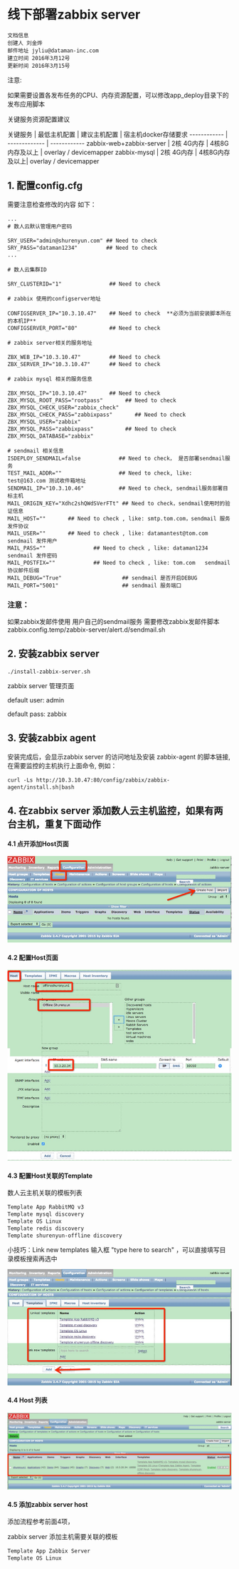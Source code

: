 # 线下部署zabbix server

```
文档信息
创建人 刘金烨
邮件地址 jyliu@dataman-inc.com
建立时间 2016年3月12号
更新时间 2016年3月15号
```

注意: 

如果需要设置各发布任务的CPU、内存资源配置，可以修改app_deploy目录下的发布应用脚本

关键服务资源配置建议
	
关键服务 | 最低主机配置 | 建议主机配置 | 宿主机docker存储要求
------------ | ------------- | ------------
zabbix-web+zabbix-server | 2核 4G内存 | 4核8G内存及以上 | overlay / devicemapper
zabbix-mysql | 2核 4G内存 | 4核8G内存及以上| overlay / devicemapper
	
## 1. 配置config.cfg

需要注意检查修改的内容 如下：

```
...
# 数人云默认管理用户密码

SRY_USER="admin@shurenyun.com" ## Need to check
SRY_PASS="dataman1234"         ## Need to check
...

# 数人云集群ID

SRY_CLUSTERID="1"               ## Need to check

# zabbix 使用的configserver地址

CONFIGSERVER_IP="10.3.10.47"    ## Need to check  **必须为当前安装脚本所在的本机IP**
CONFIGSERVER_PORT="80"          ## Need to check

# zabbix server相关的服务地址

ZBX_WEB_IP="10.3.10.47"         ## Need to check
ZBX_SERVER_IP="10.3.10.47"      ## Need to check

# zabbix mysql 相关的服务信息

ZBX_MYSQL_IP="10.3.10.47"       ## Need to check
ZBX_MYSQL_ROOT_PASS="rootpass"       ## Need to check
ZBX_MYSQL_CHECK_USER="zabbix_check"     
ZBX_MYSQL_CHECK_PASS="zabbixpass"       ## Need to check
ZBX_MYSQL_USER="zabbix"                 
ZBX_MYSQL_PASS="zabbixpass"          ## Need to check
ZBX_MYSQL_DATABASE="zabbix"          

# sendmail 相关信息
ISDEPLOY_SENDMAIL=false            ## Need to check， 是否部署sendmail服务
TEST_MAIL_ADDR=""                  ## Need to check, like: test@163.com 测试收件箱地址
SENDMAIL_IP="10.3.10.46"           ## Need to check, sendmail服务部署目标主机
MAIL_ORIGIN_KEY="Xdhc2shQWdSVerFTt" ## Need to check，sendmail使用时的验证信息
MAIL_HOST=""       ## Need to check , like: smtp.tom.com，sendmail 服务 发件协议
MAIL_USER=""       ## Need to check , like: datamantest@tom.com  sendmail 发件用户
MAIL_PASS=""               ## Need to check , like: dataman1234  sendmail 发件密码
MAIL_POSTFIX=""            ## Need to check , like: tom.com   sendmail 协议邮件后缀
MAIL_DEBUG="True"					## sendmail 是否开启DEBUG
MAIL_PORT="5001"					## sendmail 服务端口
```

### 注意：


如果zabbix发邮件使用 用户自己的sendmail服务
需要修改zabbix发邮件脚本 zabbix.config.temp/zabbix-server/alert.d/sendmail.sh

## 2. 安装zabbix server

```
./install-zabbix-server.sh
```

zabbix server 管理页面

default user: admin

default pass: zabbix

## 3. 安装zabbix agent

安装完成后，会显示zabbix server 的访问地址及安装 zabbix-agent 的脚本链接,在需要监控的主机执行上面命令, 例如：

```
curl -Ls http://10.3.10.47:80/config/zabbix/zabbix-agent/install.sh|bash
```

## 4. 在zabbix server 添加数人云主机监控，如果有两台主机，重复下面动作

#### 4.1 点开添加Host页面
![alt text](images/pre_create_host.png "pre_create_host")

#### 4.2 配置Host页面
![alt text](images/create_host_host.png "create_host_host")

#### 4.3 配置Host关联的Template

数人云主机关联的模板列表

```
Template App RabbitMQ v3
Template mysql discovery
Template OS Linux
Template redis discovery
Template shurenyun-offline discovery
```

小技巧：Link new templates 输入框 "type here to search" ，可以直接填写目录模板搜索再选中


![alt text](images/create_host_temp.png "create_host_temp")

#### 4.4 Host 列表
![alt text](images/host_list.png "host_list")

#### 4.5 添加zabbix server host

添加流程参考前面4项，

zabbix server 添加主机需要关联的模板

```
Template App Zabbix Server
Template OS Linux
```

